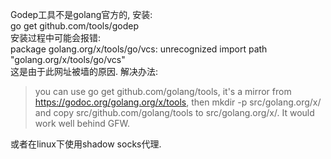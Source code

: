 Godep工具不是golang官方的, 安装:  
go get github.com/tools/godep  
安装过程中可能会报错:  
package golang.org/x/tools/go/vcs: unrecognized import path "golang.org/x/tools/go/vcs"  
这是由于此网址被墙的原因. 解决办法:  

>you can use go get github.com/golang/tools, it's a mirror from https://godoc.org/golang.org/x/tools, then mkdir -p src/golang.org/x/ and copy src/github.com/golang/tools to src/golang.org/x/.
>It would work well behind GFW.

或者在linux下使用shadow socks代理.

